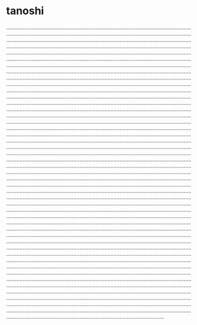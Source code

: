# tanoshi

..................................................................................................................................................................................................................................................................................................................................................................................................................................................................................................................................................................................................................................................................................................................................................................................................................................................................................................................................................................................................................................................................................................................................................................................................................................................................................................................................................................................................................................................................................................................................................................................................................................................................................................................................................................................................................................................................................................................................................................................................................................................................................................................................................................................................................................................................................................................................................................................................................................................................................................................................................................................................................................................................................................................................................................................................................................................................................................................................................................................................................................................................................................................................................................................................................................................................................................................................................................................................................................................................................................................................................................................................................................................................................................................................................................................................................................................................................................................................................................................................................................................................................................................................................................................................................................................................................................................................................................................................................................................................................................................................................................................................................................................................................................................................................................................................................................................................................................................................................................................................................................................................................................................................................................................................................................................................................................................................................................................................................................................................................................................................................................................................................................................................................................................................................................................................................................................................................................................................................................................................................................................